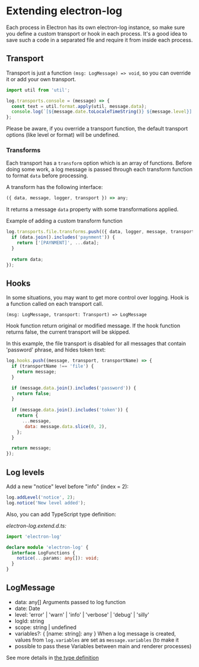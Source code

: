 # Extending electron-log

Each process in Electron has its own electron-log instance, so make sure you 
define a custom transport or hook in each process. It's a good idea to save 
such a code in a separated file and require it from inside each process.

## Transport

Transport is just a function `(msg: LogMessage) => void`, so you can override 
it or add your own transport.

```js
import util from 'util';

log.transports.console = (message) => {
  const text = util.format.apply(util, message.data);
  console.log(`[${message.date.toLocaleTimeString()} ${message.level}] ${text}`);
};
```

Please be aware, if you override a transport function, the default
transport options (like level or format) will be undefined.

### Transforms

Each transport has a `transform` option which is an array of functions. Before
doing some work, a log message is passed through each transform function to 
format `data` before processing.

A transform has the following interface:

```typescript
({ data, message, logger, transport }) => any;
```

It returns a message `data` property with some transformations applied.

Example of adding a custom transform function

```js
log.transports.file.transforms.push(({ data, logger, message, transport }) => {
  if (data.join().includes('paynment')) {
    return ['[PAYNMENT]', ...data];
  }
  
  return data;
});
```

## Hooks

In some situations, you may want to get more control over logging. Hook
is a function called on each transport call.

`(msg: LogMessage, transport: Transport) => LogMessage`

Hook function return original or modified message. If the hook function
returns false, the current transport will be skipped.

In this example, the file transport is disabled for all messages that contain 
'password' phrase, and hides token text:

```js
log.hooks.push((message, transport, transportName) => {
  if (transportName !== 'file') {
    return message;
  }

  if (message.data.join().includes('password')) {
    return false;
  }
  
  if (message.data.join().includes('token')) {
    return {
      ...message,
       data: message.data.slice(0, 2),
    };
  }

  return message;
});
```

## Log levels

Add a new "notice" level before "info" (index = 2):

```js
log.addLevel('notice', 2);
log.notice('New level added');
```

Also, you can add TypeScript type definition:

*electron-log.extend.d.ts:*
```typescript
import 'electron-log'

declare module 'electron-log' {
  interface LogFunctions {
    notice(...params: any[]): void;
  }
}

```

## LogMessage

 - data: any[] Arguments passed to log function
 - date: Date
 - level: 'error' | 'warn' | 'info' | 'verbose' | 'debug' | 'silly'
 - logId: string
 - scope: string | undefined
 - variables?: { [name: string]: any } When a log message is created,
   values from `log.variables` are set as `message.variables` (to make it 
 - possible to pass these Variables between main and renderer processes)
   
See more details in [the type definition](../src/index.d.ts#L41) 
